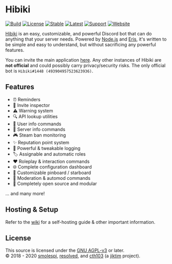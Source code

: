# Hibiki

[![Build](https://img.shields.io/github/workflow/status/smolespi/Hibiki/Hibiki)](https://github.com/smolespi/Hibiki/actions?query=workflow%3AHibiki)
[![License](https://img.shields.io/badge/license-AGPL%20v3-orange.svg)](https://www.gnu.org/licenses/agpl-3.0)
[![Stable](https://img.shields.io/github/v/release/smolespi/hibiki?label=stable)](https://github.com/smolespi/Hibiki/releases)
[![Latest](https://img.shields.io/github/package-json/v/smolespi/hibiki/main?color=red&label=latest)](https://github.com/smolespi/Hibiki/releases/latest)
[![Support](https://img.shields.io/discord/620287077778587651?color=purple&label=support)](https://discord.gg/gZEj4sM)
[![Website](https://img.shields.io/website?down_color=critical&down_message=offline&up_color=green&up_message=online&url=https%3A%2F%2Fhibiki.app)](https://hibiki.app)

[Hibiki][1] is an easy, customizable, and powerful Discord bot that can do anything that your server needs. Powered by [Node.js][2] and [Eris][3], it's written to be simple and easy to understand, but without sacrificing any powerful features.

You can invite the main application [here][4]. Any other instances of Hibiki are **not official** and could possibly carry privacy/security risks. The only official bot is `Hibiki#1448 (493904957523623936)`.

## Features
  - ⏰ Reminders
  - 🔗 Invite inspector
  - ⚠ Warning system
  - 🔍 API lookup utilities
  - 👥 User info commands
  - 🔧 Server info commands
  - 🎮 Steam ban monitoring
  - ✨ Reputation point system
  - 📜 Powerful & tweakable logging
  - 🏷️ Assignable and automatic roles
  - ❤ Roleplay & interaction commands
  - 🌐 Complete configuration dashboard
  - 📌 Customizable pinboard / starboard
  - 🔨 Moderation & automod commands
  - 🤖 Completely open source and modular

   ... and many more!

## Hosting & Setup
Refer to the [wiki][5] for a self-hosting guide &amp; other important information.

## License
This source is licensed under the [GNU AGPL-v3][6] or later.
<br>
&copy; 2018 - 2020 [smolespi][7], [resolved][8], and [cth103][9] (a [jiktim][10] project).

[1]: https://hibiki.app "Hibiki"
[2]: https://nodejs.org "Node.js"
[3]: http://github.com/abalabahaha/Eris "Eris"
[4]: https://discordapp.com/oauth2/authorize?&client_id=493904957523623936&scope=bot&permissions=506850534 "Invite"
[5]: https://github.com/smolespi/Hibiki/wiki "Wiki"
[6]: LICENSE "LICENSE"
[7]: https://lesbian.codes "smolespi"
[8]: https://github.com/resolvedxd "resolved"
[9]: https://github.com/cthpw103 "cth103"
[10]: https://jikt.im "jiktim"
